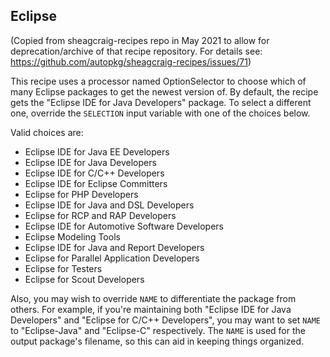 ## Eclipse

(Copied from sheagcraig-recipes repo in May 2021 to allow for
deprecation/archive of that recipe repository. For details see:
https://github.com/autopkg/sheagcraig-recipes/issues/71)

This recipe uses a processor named OptionSelector to choose which of many
Eclipse packages to get the newest version of. By default, the recipe gets the
"Eclipse IDE for Java Developers" package. To select a different one, override
the `SELECTION` input variable with one of the choices below.

Valid choices are:

- Eclipse IDE for Java EE Developers
- Eclipse IDE for Java Developers
- Eclipse IDE for C/C++ Developers
- Eclipse IDE for Eclipse Committers
- Eclipse for PHP Developers
- Eclipse IDE for Java and DSL Developers
- Eclipse for RCP and RAP Developers
- Eclipse IDE for Automotive Software Developers
- Eclipse Modeling Tools
- Eclipse IDE for Java and Report Developers
- Eclipse for Parallel Application Developers
- Eclipse for Testers
- Eclipse for Scout Developers

Also, you may wish to override `NAME` to differentiate the package from others.
For example, if you're maintaining both "Eclipse IDE for Java Developers" and
"Eclipse for C/C++ Developers", you may want to set `NAME` to "Eclipse-Java"
and "Eclipse-C" respectively. The `NAME` is used for the output package's
filename, so this can aid in keeping things organized.
